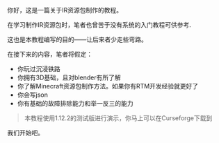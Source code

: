 你好，这是一篇关于IR资源包制作的教程。

在学习制作IR资源包时，笔者也曾苦于没有系统的入门教程可供参考.

这也是本教程编写的目的——让后来者少走些弯路。

在接下来的内容，笔者将假定：
- 你玩过沉浸铁路
- 你拥有3D基础，且对blender有所了解
- 你了解Minecraft资源包制作方法。如果你有RTM开发经验就更好了
- 你会写json
- 你有基础的故障排除能力和举一反三的能力

> 本教程使用1.12.2的测试版进行演示，你马上可以在Curseforge下载到

我们开始吧。